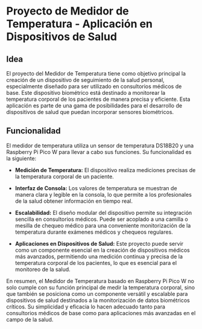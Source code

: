 # Proyecto de Medidor de Temperatura - Aplicación en Dispositivos de Salud

## Idea
El proyecto del Medidor de Temperatura tiene como objetivo principal la creación de un dispositivo de seguimiento de la salud personal, especialmente diseñado para ser utilizado en consultorios médicos de base. Este dispositivo biométrico está destinado a monitorear la temperatura corporal de los pacientes de manera precisa y eficiente. Esta aplicación es parte de una gama de posibilidades para el desarrollo de dispositivos de salud que puedan incorporar sensores biométricos.

## Funcionalidad
El medidor de temperatura utiliza un sensor de temperatura DS18B20 y una Raspberry Pi Pico W para llevar a cabo sus funciones. Su funcionalidad es la siguiente:

- **Medición de Temperatura:** El dispositivo realiza mediciones precisas de la temperatura corporal de un paciente.

- **Interfaz de Consola:** Los valores de temperatura se muestran de manera clara y legible en la consola, lo que permite a los profesionales de la salud obtener información en tiempo real.

- **Escalabilidad:** El diseño modular del dispositivo permite su integración sencilla en consultorios médicos. Puede ser acoplado a una camilla o mesilla de chequeo médico para una conveniente monitorización de la temperatura durante exámenes médicos y chequeos regulares.

- **Aplicaciones en Dispositivos de Salud:** Este proyecto puede servir como un componente esencial en la creación de dispositivos médicos más avanzados, permitiendo una medición continua y precisa de la temperatura corporal de los pacientes, lo que es esencial para el monitoreo de la salud.

En resumen, el Medidor de Temperatura basado en Raspberry Pi Pico W no solo cumple con su función principal de medir la temperatura corporal, sino que también se posiciona como un componente versátil y escalable para dispositivos de salud destinados a la monitorización de datos biométricos críticos. Su simplicidad y eficacia lo hacen adecuado tanto para consultorios médicos de base como para aplicaciones más avanzadas en el campo de la salud.
